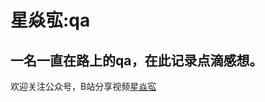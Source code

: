 # 星焱宖:qa
## 一名一直在路上的qa，在此记录点滴感想。

欢迎关注公众号，B站分享视频[星焱宖](https://space.bilibili.com/340784617?from=search&seid=8655841900287881431)
